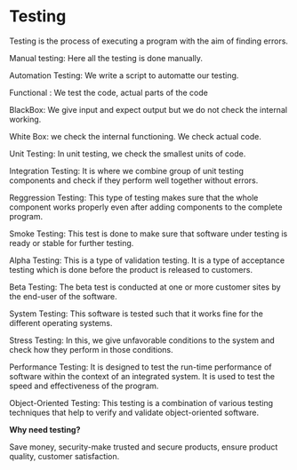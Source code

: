 # Testing

Testing is the process of executing a program with the aim of finding errors.

Manual testing: Here all the testing is done manually.

Automation Testing: We write a script to automatte our testing.

Functional : We test the code, actual parts of the code

BlackBox: We give input and expect output but we do not check the internal working.

White Box: we check the internal functioning. We check actual code.

Unit Testing: In unit testing, we check the smallest units of code.

Integration Testing: It is where we combine group of unit testing components and check if they perform well together without errors.

Reggression Testing: This type of testing makes sure that the whole component works properly even after adding components to the complete program.  

Smoke Testing: This test is done to make sure that software under testing is ready or stable for further testing.

Alpha Testing: This is a type of validation testing. It is a type of acceptance testing which is done before the product is released to customers.

Beta Testing: The beta test is conducted at one or more customer sites by the end-user of the software.

System Testing: This software is tested such that it works fine for the different operating systems.

Stress Testing: In this, we give unfavorable conditions to the system and check how they perform in those conditions.

Performance Testing: It is designed to test the run-time performance of software within the context of an integrated system. It is used to test the speed and effectiveness of the program.

Object-Oriented Testing: This testing is a combination of various testing techniques that help to verify and validate object-oriented software.

**Why need testing?**

Save money, security-make trusted and secure products, ensure product quality, customer satisfaction.

